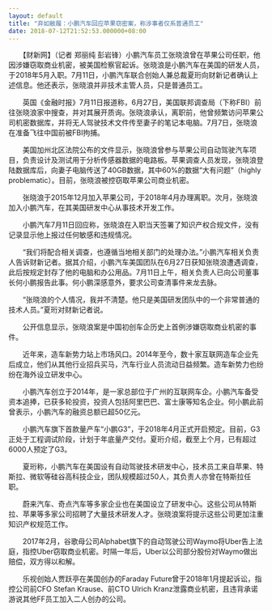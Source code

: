 ```yaml
---
layout: default
title: "弃如敝履：小鹏汽车回应苹果窃密案，称涉事者仅系普通员工"
date: 2018-07-12T21:52:53.000000+08:00
---
```


　　【财新网】（记者 郑丽纯 彭岩锋）小鹏汽车员工张晓浪曾在苹果公司任职，他因涉嫌窃取商业机密，被美国检察官起诉。张晓浪是小鹏汽车在美国的研发人员，于2018年5月入职。7月11日，小鹏汽车联合创始人兼总裁夏珩向财新记者确认上述信息。他还表示，张晓浪并非技术主管人员，只是普通员工。

　　英国《金融时报》7月11日报道称，6月27日，美国联邦调查局（下称FBI）前往张晓浪家中搜查，并对其展开质询。张晓浪承认，离职前，他曾频繁访问苹果公司机密数据库，并将无人驾驶技术文件传至妻子的笔记本电脑。7月7日，张晓浪在准备飞往中国前被FBI拘捕。

　　美国加州北区法院公布的文件显示，张晓浪曾参与苹果公司自动驾驶汽车项目，负责设计及测试用于分析传感器数据的电路板。苹果调查人员发现，张晓浪登陆数据库后，向妻子电脑传送了40GB数据，其中60%的数据“大有问题”（highly problematic）。目前，张晓浪被控窃取苹果公司商业机密。

　　张晓浪于2015年12月加入苹果公司，于2018年4月办理离职。次月，张晓浪加入小鹏汽车，在其美国研发中心从事技术开发工作。

　　小鹏汽车7月11日回应称，张晓浪在入职当天签署了知识产权合规文件，没有记录显示他上报过任何敏感和违规情况。

　　“我们将配合相关调查，也遵循当地相关部门的处理办法。”小鹏汽车相关负责人告诉财新记者。据其介绍，小鹏汽车美国团队在6月27日获知张晓浪遭遇调查，此后按规定封存了他的电脑和办公用品。7月11日上午，相关负责人已向公司董事长何小鹏报告此事。何小鹏深感意外，要求公司查清事件来龙去脉。

　　“张晓浪的个人情况，我并不清楚。他只是美国研发团队中的一个非常普通的技术人员。”夏珩对财新记者说。

　　公开信息显示，张晓浪案是中国初创车企历史上首例涉嫌窃取商业机密的事件。

　　近年来，造车新势力站上市场风口。2014年至今，数十家互联网造车企业先后成立，他们从其他行业招兵买马，汽车行业人员流动日益频繁。造车新势力也纷纷在海外设立研发中心。

　　小鹏汽车创立于2014年，是一家总部位于广州的互联网车企。小鹏汽车备受资本追捧，已获多轮投资，投资人包括阿里巴巴、富士康等知名企业。何小鹏此前曾表示，小鹏汽车的融资总额已超50亿元。

　　小鹏汽车旗下首款量产车“小鹏G3”，于2018年4月正式开启预定。目前，G3正处于工程调试阶段，计划于年底量产交付。夏珩介绍，截至上个月，已有超过6000人预定了G3。

　　夏珩称，小鹏汽车在美国设有自动驾驶技术研发中心，技术员工来自苹果、特斯拉、微软等硅谷高科技企业，团队规模超过50人，其负责人亦曾在特斯拉任职。

　　蔚来汽车、奇点汽车等多家企业也在美国设立了研发中心。这些公司从特斯拉、苹果等多家公司招聘了大量技术研发人才。张晓浪案将提示这些公司更加注重知识产权规范工作。

　　2017年2月，谷歌母公司Alphabet旗下的自动驾驶公司Waymo将Uber告上法庭，指控Uber窃取商业机密。时隔一年后，Uber以公司部分股份对Waymo做出赔偿，双方得以和解。

　　乐视创始人贾跃亭在美国创办的Faraday Future曾于2018年1月提起诉讼，指控公司前CFO Stefan Krause、前CTO Ulrich Kranz泄露商业机密，且违背承诺游说其他FF员工加入二人创办的公司。

